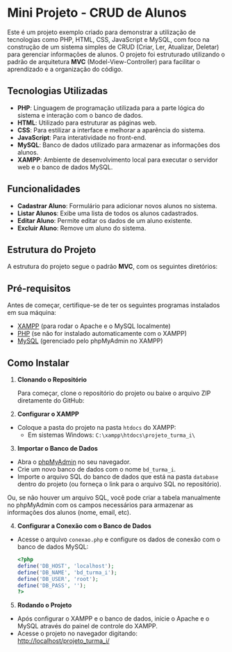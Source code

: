 # Mini Projeto - CRUD de Alunos

Este é um projeto exemplo criado para demonstrar a utilização de tecnologias como PHP, HTML, CSS, JavaScript e MySQL, com foco na construção de um sistema simples de CRUD (Criar, Ler, Atualizar, Deletar) para gerenciar informações de alunos. O projeto foi estruturado utilizando o padrão de arquitetura **MVC** (Model-View-Controller) para facilitar o aprendizado e a organização do código.

## Tecnologias Utilizadas

- **PHP**: Linguagem de programação utilizada para a parte lógica do sistema e interação com o banco de dados.
- **HTML**: Utilizado para estruturar as páginas web.
- **CSS**: Para estilizar a interface e melhorar a aparência do sistema.
- **JavaScript**: Para interatividade no front-end.
- **MySQL**: Banco de dados utilizado para armazenar as informações dos alunos.
- **XAMPP**: Ambiente de desenvolvimento local para executar o servidor web e o banco de dados MySQL.

## Funcionalidades

- **Cadastrar Aluno**: Formulário para adicionar novos alunos no sistema.
- **Listar Alunos**: Exibe uma lista de todos os alunos cadastrados.
- **Editar Aluno**: Permite editar os dados de um aluno existente.
- **Excluir Aluno**: Remove um aluno do sistema.

## Estrutura do Projeto

A estrutura do projeto segue o padrão **MVC**, com os seguintes diretórios:


## Pré-requisitos

Antes de começar, certifique-se de ter os seguintes programas instalados em sua máquina:

- [XAMPP](https://www.apachefriends.org/pt_br/index.html) (para rodar o Apache e o MySQL localmente)
- [PHP](https://www.php.net/downloads) (se não for instalado automaticamente com o XAMPP)
- [MySQL](https://www.mysql.com/) (gerenciado pelo phpMyAdmin no XAMPP)

## Como Instalar

1. **Clonando o Repositório**

   Para começar, clone o repositório do projeto ou baixe o arquivo ZIP diretamente do GitHub:



2. **Configurar o XAMPP**

- Coloque a pasta do projeto na pasta `htdocs` do XAMPP:
  - Em sistemas Windows: `C:\xampp\htdocs\projeto_turma_i\`


3. **Importar o Banco de Dados**

- Abra o [phpMyAdmin](http://localhost/phpmyadmin) no seu navegador.
- Crie um novo banco de dados com o nome `bd_turma_i`.
- Importe o arquivo SQL do banco de dados que está na pasta `database` dentro do projeto (ou forneça o link para o arquivo SQL no repositório).

Ou, se não houver um arquivo SQL, você pode criar a tabela manualmente no phpMyAdmin com os campos necessários para armazenar as informações dos alunos (nome, email, etc).

4. **Configurar a Conexão com o Banco de Dados**

- Acesse o arquivo `conexao.php` e configure os dados de conexão com o banco de dados MySQL:
  ```php
  <?php
  define('DB_HOST', 'localhost');
  define('DB_NAME', 'bd_turma_i');
  define('DB_USER', 'root');
  define('DB_PASS', '');
  ?>
  ```

5. **Rodando o Projeto**

- Após configurar o XAMPP e o banco de dados, inicie o Apache e o MySQL através do painel de controle do XAMPP.
- Acesse o projeto no navegador digitando: [http://localhost/projeto_turma_i/](http://localhost/projeto_turma_i/)
